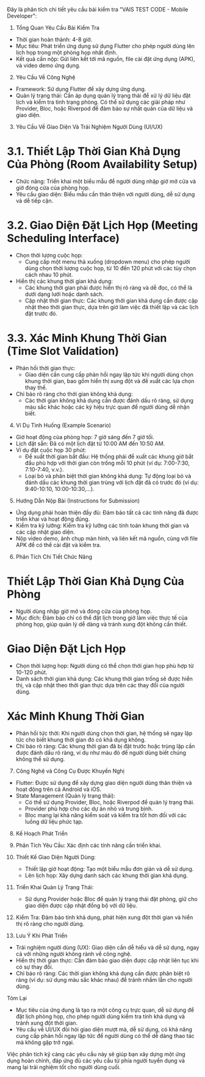 Đây là phân tích chi tiết yêu cầu bài kiểm tra "VAIS TEST CODE - Mobile Developer":

1. Tổng Quan Yêu Cầu Bài Kiểm Tra
- Thời gian hoàn thành: 4-8 giờ.
- Mục tiêu: Phát triển ứng dụng sử dụng Flutter cho phép người dùng lên lịch họp trong một phòng họp nhất định.
- Kết quả cần nộp: Gửi liên kết tới mã nguồn, file cài đặt ứng dụng (APK), và video demo ứng dụng.

2. Yêu Cầu Về Công Nghệ
- Framework: Sử dụng Flutter để xây dựng ứng dụng.
- Quản lý trạng thái: Cần áp dụng quản lý trạng thái để xử lý dữ liệu đặt lịch và kiểm tra tình trạng phòng. 
Có thể sử dụng các giải pháp như Provider, Bloc, hoặc Riverpod để đảm bảo sự nhất quán của dữ liệu và giao diện.

3. Yêu Cầu Về Giao Diện Và Trải Nghiệm Người Dùng (UI/UX)
# 3.1. Thiết Lập Thời Gian Khả Dụng Của Phòng (Room Availability Setup)
- Chức năng: Triển khai một biểu mẫu để người dùng nhập giờ mở cửa và giờ đóng cửa của phòng họp.
- Yêu cầu giao diện: Biểu mẫu cần thân thiện với người dùng, dễ sử dụng và dễ tiếp cận.

# 3.2. Giao Diện Đặt Lịch Họp (Meeting Scheduling Interface)
- Chọn thời lượng cuộc họp:
  - Cung cấp một menu thả xuống (dropdown menu) cho phép người dùng chọn thời lượng cuộc họp, từ 10 đến 120 phút với các tùy chọn cách nhau 10 phút.
- Hiển thị các khung thời gian khả dụng:
  - Các khung thời gian phải được hiển thị rõ ràng và dễ đọc, có thể là dưới dạng lưới hoặc danh sách.
  - Cập nhật thời gian thực: Các khung thời gian khả dụng cần được cập nhật theo thời gian thực, dựa trên giờ làm việc đã thiết lập và các lịch đặt trước đó.

# 3.3. Xác Minh Khung Thời Gian (Time Slot Validation)
- Phản hồi thời gian thực:
  - Giao diện cần cung cấp phản hồi ngay lập tức khi người dùng chọn khung thời gian, bao gồm hiển thị xung đột và đề xuất các lựa chọn thay thế.
- Chỉ báo rõ ràng cho thời gian không khả dụng:
  - Các thời gian không khả dụng cần được đánh dấu rõ ràng, sử dụng màu sắc khác hoặc các ký hiệu trực quan để người dùng dễ nhận biết.

 4. Ví Dụ Tình Huống (Example Scenario)
- Giờ hoạt động của phòng họp: 7 giờ sáng đến 7 giờ tối.
- Lịch đặt sẵn: Đã có một lịch đặt từ 10:00 AM đến 10:50 AM.
- Ví dụ đặt cuộc họp 30 phút:
  - Đề xuất thời gian bắt đầu: Hệ thống phải đề xuất các khung giờ bắt đầu phù hợp với thời gian còn trống mỗi 10 phút (ví dụ: 7:00-7:30, 7:10-7:40, v.v.).
  - Loại bỏ và phân biệt thời gian không khả dụng: Tự động loại bỏ và đánh dấu các khung thời gian trùng với lịch đặt đã có trước đó (ví dụ: 9:40-10:10, 10:00-10:30,...).

 5. Hướng Dẫn Nộp Bài (Instructions for Submission)
- Ứng dụng phải hoàn thiện đầy đủ: Đảm bảo tất cả các tính năng đã được triển khai và hoạt động đúng.
- Kiểm tra kỹ lưỡng: Kiểm tra kỹ lưỡng các tính toán khung thời gian và các cập nhật giao diện.
- Nộp video demo, ảnh chụp màn hình, và liên kết mã nguồn, cùng với file APK để có thể cài đặt và kiểm tra.

 6. Phân Tích Chi Tiết Chức Năng
# Thiết Lập Thời Gian Khả Dụng Của Phòng
- Người dùng nhập giờ mở và đóng cửa của phòng họp.
- Mục đích: Đảm bảo chỉ có thể đặt lịch trong giờ làm việc thực tế của phòng họp, giúp quản lý dễ dàng và tránh xung đột không cần thiết.

# Giao Diện Đặt Lịch Họp
- Chọn thời lượng họp: Người dùng có thể chọn thời gian họp phù hợp từ 10-120 phút.
- Danh sách thời gian khả dụng: Các khung thời gian trống sẽ được hiển thị, và cập nhật theo thời gian thực dựa trên các thay đổi của người dùng.

# Xác Minh Khung Thời Gian
- Phản hồi tức thời: Khi người dùng chọn thời gian, hệ thống sẽ ngay lập tức cho biết khung thời gian đó có khả dụng không.
- Chỉ báo rõ ràng: Các khung thời gian đã bị đặt trước hoặc trùng lặp cần được đánh dấu rõ ràng, ví dụ như màu đỏ để người dùng biết chúng không thể sử dụng.

 7. Công Nghệ và Công Cụ Được Khuyến Nghị
- Flutter: Được sử dụng để xây dựng giao diện người dùng thân thiện và hoạt động trên cả Android và iOS.
- State Management (Quản lý trạng thái): 
  - Có thể sử dụng Provider, Bloc, hoặc Riverpod để quản lý trạng thái.
  - Provider phù hợp cho các dự án nhỏ và trung bình.
  - Bloc mang lại khả năng kiểm soát và kiểm tra tốt hơn đối với các luồng dữ liệu phức tạp.

 8. Kế Hoạch Phát Triển
1. Phân Tích Yêu Cầu: Xác định các tính năng cần triển khai.
2. Thiết Kế Giao Diện Người Dùng:
   - Thiết lập giờ hoạt động: Tạo một biểu mẫu đơn giản và dễ sử dụng.
   - Lên lịch họp: Xây dựng danh sách các khung thời gian khả dụng.
3. Triển Khai Quản Lý Trạng Thái: 
   - Sử dụng Provider hoặc Bloc để quản lý trạng thái đặt phòng, giữ cho giao diện được cập nhật đồng bộ với dữ liệu.
4. Kiểm Tra: Đảm bảo tính khả dụng, phát hiện xung đột thời gian và hiển thị rõ ràng cho người dùng.

 9. Lưu Ý Khi Phát Triển
- Trải nghiệm người dùng (UX): Giao diện cần dễ hiểu và dễ sử dụng, ngay cả với những người không rành về công nghệ.
- Hiển thị thời gian thực: Cần đảm bảo giao diện được cập nhật liên tục khi có sự thay đổi.
- Chỉ báo rõ ràng: Các thời gian không khả dụng cần được phân biệt rõ ràng (ví dụ: sử dụng màu sắc khác nhau) để tránh nhầm lẫn cho người dùng.

 Tóm Lại
- Mục tiêu của ứng dụng là tạo ra một công cụ trực quan, dễ sử dụng để đặt lịch phòng họp, cho phép người dùng kiểm tra tính khả dụng và tránh xung đột thời gian.
- Yêu cầu về UI/UX đòi hỏi giao diện mượt mà, dễ sử dụng, có khả năng cung cấp phản hồi ngay lập tức để người dùng có thể dễ dàng thao tác mà không gặp trở ngại.

Việc phân tích kỹ càng các yêu cầu này sẽ giúp bạn xây dựng một ứng dụng hoàn chỉnh, đáp ứng đủ các yêu cầu từ phía người tuyển dụng và mang lại trải nghiệm tốt cho người dùng cuối.